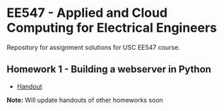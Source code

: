 # EE547 - Applied and Cloud Computing for Electrical Engineers

Repository for assignment solutions for USC EE547 course.

## Homework 1 - Building a webserver in Python

* [Handout](./hw1/hw1-ee547-22fa.pdf)

**Note:** Will update handouts of other homeworks soon
